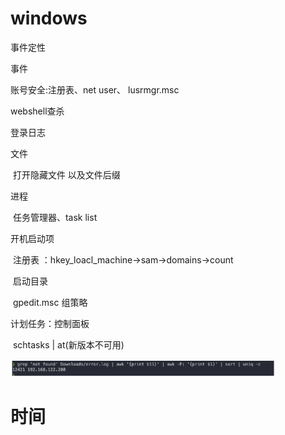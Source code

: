 # windows

事件定性



事件



账号安全:注册表、net user、 lusrmgr.msc

webshell查杀



登录日志



文件

​	打开隐藏文件 以及文件后缀



进程

​	任务管理器、task list



开机启动项

​	注册表 ：hkey_loacl_machine->sam->domains->count

​	启动目录

​	gpedit.msc 组策略



计划任务：控制面板

​	schtasks | at(新版本不可用)

<img src="windows入侵/image-20210820100930079.png" alt="image-20210820100930079" style="zoom:50%;" />

# 时间

